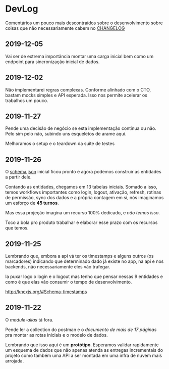 # DevLog

Comentários um pouco mais descontraídos sobre o desenvolvimento sobre coisas que
não necessariamente cabem no [CHANGELOG](./CHANGELOG.md)

## 2019-12-05

Vai ser de extrema importância montar uma carga inicial bem como um endpoint
para sincronização inicial de dados.

## 2019-12-02

Não implementarei regras complexas. Conforme alinhado com o CTO, bastam mocks
simples e API esperada. Isso nos permite acelerar os trabalhos um pouco.

## 2019-11-27

Pende uma decisão de negócio se esta implementação continua ou não. Pelo sim
pelo não, subindo uns esqueletos de arame aqui.

Melhoramos o setup e o teardown da suíte de testes

## 2019-11-26

O [schema.json](./schema.json) inicial ficou pronto e agora podemos construir as
entidades a partir dele.

Contando as entidades, chegamos em 13 tabelas iniciais. Somado a isso, temos
workflows importantes como login, logout, ativação, refresh, rotinas de
permissão, sync dos dados e a própria contagem em si, nós imaginamos um esforço
de **45 turnos**.

Mas essa projeção imagina um recurso 100% dedicado, e _não temos isso_.

Toco a bola pro produto trabalhar e elaborar esse prazo com os recursos que
temos.

## 2019-11-25

Lembrando que, embora a api vá ter os timestamps e alguns outros (os marcadores)
indicando que determinado dado já existe no app, na api e nos backends, não
necessariamente eles vão trafegar.

Ia puxar logo o login e o logout mas tenho que pensar nessas 9 entidades e como
é que elas vão consumir o tempo de desenvolvimento.

<http://knexjs.org/#Schema-timestamps>

## 2019-11-22

O _module-alias_ tá fora.

Pende ler a collection do postman e o _documento de mais de 17 páginas_ pra
montar as rotas iniciais e o modelo de dados.

Lembrando que isso aqui é um **protótipo**. Esperamos validar rapidamente um
esquema de dados que não apenas atenda as entregas incrementais do projeto como
também uma API a ser montada em uma infra de nuvem mais arrojada.
